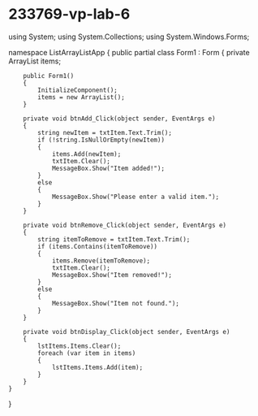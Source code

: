 # 233769-vp-lab-6
using System;
using System.Collections;
using System.Windows.Forms;

namespace ListArrayListApp
{
    public partial class Form1 : Form
    {
        private ArrayList items;

        public Form1()
        {
            InitializeComponent();
            items = new ArrayList();
        }

        private void btnAdd_Click(object sender, EventArgs e)
        {
            string newItem = txtItem.Text.Trim();
            if (!string.IsNullOrEmpty(newItem))
            {
                items.Add(newItem);
                txtItem.Clear();
                MessageBox.Show("Item added!");
            }
            else
            {
                MessageBox.Show("Please enter a valid item.");
            }
        }

        private void btnRemove_Click(object sender, EventArgs e)
        {
            string itemToRemove = txtItem.Text.Trim();
            if (items.Contains(itemToRemove))
            {
                items.Remove(itemToRemove);
                txtItem.Clear();
                MessageBox.Show("Item removed!");
            }
            else
            {
                MessageBox.Show("Item not found.");
            }
        }

        private void btnDisplay_Click(object sender, EventArgs e)
        {
            lstItems.Items.Clear();
            foreach (var item in items)
            {
                lstItems.Items.Add(item);
            }
        }
    }
}
